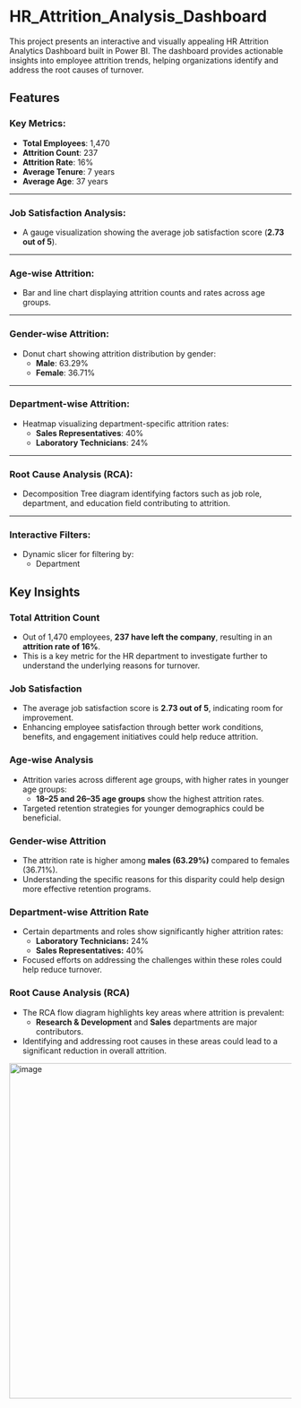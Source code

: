 # HR_Attrition_Analysis_Dashboard

This project presents an interactive and visually appealing HR Attrition Analytics Dashboard built in Power BI. The dashboard provides actionable insights into employee attrition trends, helping organizations identify and address the root causes of turnover.

## Features

### Key Metrics:
- **Total Employees**: 1,470  
- **Attrition Count**: 237  
- **Attrition Rate**: 16%  
- **Average Tenure**: 7 years  
- **Average Age**: 37 years  

---

### Job Satisfaction Analysis:
- A gauge visualization showing the average job satisfaction score (**2.73 out of 5**).

---

### Age-wise Attrition:
- Bar and line chart displaying attrition counts and rates across age groups.

---

### Gender-wise Attrition:
- Donut chart showing attrition distribution by gender:  
  - **Male**: 63.29%  
  - **Female**: 36.71%  

---

### Department-wise Attrition:
- Heatmap visualizing department-specific attrition rates:  
  - **Sales Representatives**: 40%  
  - **Laboratory Technicians**: 24%  

---

### Root Cause Analysis (RCA):
- Decomposition Tree diagram identifying factors such as job role, department, and education field contributing to attrition.

---

### Interactive Filters:
- Dynamic slicer for filtering by:
  - Department  
  
## Key Insights

### Total Attrition Count
- Out of 1,470 employees, **237 have left the company**, resulting in an **attrition rate of 16%**.
- This is a key metric for the HR department to investigate further to understand the underlying reasons for turnover.

### Job Satisfaction
- The average job satisfaction score is **2.73 out of 5**, indicating room for improvement.
- Enhancing employee satisfaction through better work conditions, benefits, and engagement initiatives could help reduce attrition.

### Age-wise Analysis
- Attrition varies across different age groups, with higher rates in younger age groups:
  - **18–25 and 26–35 age groups** show the highest attrition rates.
- Targeted retention strategies for younger demographics could be beneficial.

### Gender-wise Attrition
- The attrition rate is higher among **males (63.29%)** compared to females (36.71%).
- Understanding the specific reasons for this disparity could help design more effective retention programs.

### Department-wise Attrition Rate
- Certain departments and roles show significantly higher attrition rates:
  - **Laboratory Technicians:** 24%
  - **Sales Representatives:** 40%
- Focused efforts on addressing the challenges within these roles could help reduce turnover.

### Root Cause Analysis (RCA)
- The RCA flow diagram highlights key areas where attrition is prevalent:
  - **Research & Development** and **Sales** departments are major contributors.
- Identifying and addressing root causes in these areas could lead to a significant reduction in overall attrition.


<img width="599" alt="image" src="https://github.com/user-attachments/assets/a3623d5b-12a8-472a-abca-97ccd318fa03" />


